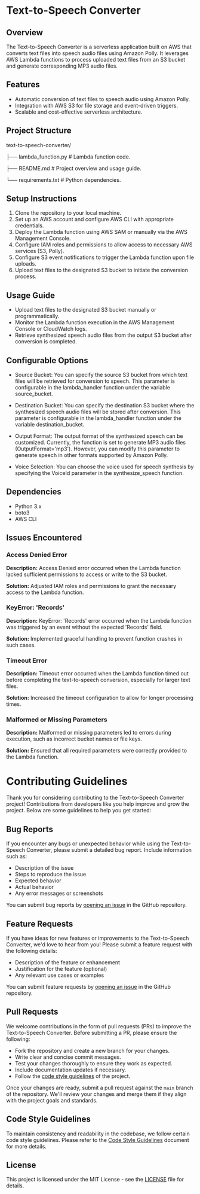# Text-to-Speech Converter

## Overview

The Text-to-Speech Converter is a serverless application built on AWS that converts text files into speech audio files using Amazon Polly. It leverages AWS Lambda functions to process uploaded text files from an S3 bucket and generate corresponding MP3 audio files.

## Features

- Automatic conversion of text files to speech audio using Amazon Polly.
- Integration with AWS S3 for file storage and event-driven triggers.
- Scalable and cost-effective serverless architecture.

## Project Structure

text-to-speech-converter/

├── lambda_function.py # Lambda function code.

├── README.md # Project overview and usage guide.

└── requirements.txt # Python dependencies.


## Setup Instructions

1. Clone the repository to your local machine.
2. Set up an AWS account and configure AWS CLI with appropriate credentials.
3. Deploy the Lambda function using AWS SAM or manually via the AWS Management Console.
4. Configure IAM roles and permissions to allow access to necessary AWS services (S3, Polly).
5. Configure S3 event notifications to trigger the Lambda function upon file uploads.
6. Upload text files to the designated S3 bucket to initiate the conversion process.

## Usage Guide

- Upload text files to the designated S3 bucket manually or programmatically.
- Monitor the Lambda function execution in the AWS Management Console or CloudWatch logs.
- Retrieve synthesized speech audio files from the output S3 bucket after conversion is completed.

## Configurable Options

- Source Bucket: You can specify the source S3 bucket from which text files will be retrieved for conversion to speech. This parameter is configurable in the lambda_handler function under the variable source_bucket.

- Destination Bucket: You can specify the destination S3 bucket where the synthesized speech audio files will be stored after conversion. This parameter is configurable in the lambda_handler function under the variable destination_bucket.

- Output Format: The output format of the synthesized speech can be customized. Currently, the function is set to generate MP3 audio files (OutputFormat='mp3'). However, you can modify this parameter to generate speech in other formats supported by Amazon Polly.

- Voice Selection: You can choose the voice used for speech synthesis by specifying the VoiceId parameter in the synthesize_speech function.

## Dependencies

- Python 3.x
- boto3
- AWS CLI

## Issues Encountered

### Access Denied Error

**Description:** Access Denied error occurred when the Lambda function lacked sufficient permissions to access or write to the S3 bucket.

**Solution:** Adjusted IAM roles and permissions to grant the necessary access to the Lambda function.

### KeyError: 'Records'

**Description:** KeyError: 'Records' error occurred when the Lambda function was triggered by an event without the expected 'Records' field.

**Solution:** Implemented graceful handling to prevent function crashes in such cases.

### Timeout Error

**Description:** Timeout error occurred when the Lambda function timed out before completing the text-to-speech conversion, especially for larger text files.

**Solution:** Increased the timeout configuration to allow for longer processing times.

### Malformed or Missing Parameters

**Description:** Malformed or missing parameters led to errors during execution, such as incorrect bucket names or file keys.

**Solution:** Ensured that all required parameters were correctly provided to the Lambda function.

# Contributing Guidelines

Thank you for considering contributing to the Text-to-Speech Converter project! Contributions from developers like you help improve and grow the project. Below are some guidelines to help you get started:

## Bug Reports

If you encounter any bugs or unexpected behavior while using the Text-to-Speech Converter, please submit a detailed bug report. Include information such as:

- Description of the issue
- Steps to reproduce the issue
- Expected behavior
- Actual behavior
- Any error messages or screenshots

You can submit bug reports by [opening an issue](https://github.com/CodedbyChino/Text-to-Speech-Converter-/blob/main/ISSUES.md) in the GitHub repository.

## Feature Requests

If you have ideas for new features or improvements to the Text-to-Speech Converter, we'd love to hear from you! Please submit a feature request with the following details:

- Description of the feature or enhancement
- Justification for the feature (optional)
- Any relevant use cases or examples

You can submit feature requests by [opening an issue](https://github.com/CodedbyChino/Text-to-Speech-Converter-/blob/main/ISSUES.md) in the GitHub repository.

## Pull Requests

We welcome contributions in the form of pull requests (PRs) to improve the Text-to-Speech Converter. Before submitting a PR, please ensure the following:

- Fork the repository and create a new branch for your changes.
- Write clear and concise commit messages.
- Test your changes thoroughly to ensure they work as expected.
- Include documentation updates if necessary.
- Follow the [code style guidelines](link-to-code-style) of the project.

Once your changes are ready, submit a pull request against the `main` branch of the repository. We'll review your changes and merge them if they align with the project goals and standards.

## Code Style Guidelines

To maintain consistency and readability in the codebase, we follow certain code style guidelines. Please refer to the [Code Style Guidelines](link-to-code-style) document for more details.

## License

This project is licensed under the MIT License - see the [LICENSE](LICENSE) file for details.
